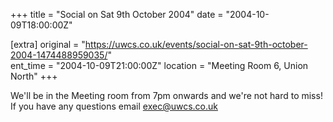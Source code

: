 +++
title = "Social on Sat 9th October 2004"
date = "2004-10-09T18:00:00Z"

[extra]
original = "https://uwcs.co.uk/events/social-on-sat-9th-october-2004-1474488959035/"    
ent_time = "2004-10-09T21:00:00Z"
location = "Meeting Room 6, Union North"
+++

We'll be in the Meeting room from 7pm onwards and we're not hard to miss\! If you have any questions email exec@uwcs.co.uk


